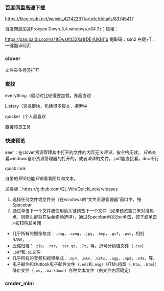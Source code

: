 ### 百度网盘高速下载

https://blog.csdn.net/weixin_42142237/article/details/83745417

百度网盘加速Proxyee Down.3.4.windows.x64.7z：链接：

https://pan.baidu.com/s/1tEwsKlt32Xa1rDE4UKId1g 
提取码：ssn2 
右键+T：一键翻译网页

### clover

文件夹多标签打开

### 查找

everything（启动时比较慢要加载，界面直观

Listary（查找很快，包括很多脚本，探索中

quicker（个人最喜欢

直接预览工具

### 快速预览

seer：在clover资源管理其中打开的文件的内容无法*预览*，按空格无效。 *只能*查看windows自带资源管理器的打开的，或者*桌面*的文件。 pdf能直接看，doc不行

quick look

自带的*预览*功能*只能*看看图片和文本，

加强版：https://github.com/QL-Win/QuickLook/releases

1. 选择任何文件或文件夹（在windows的“文件资源管理器”窗口中，按 Spacebar
2. 通过单击下一个文件或使用箭头键预览下一个文件（如果预览窗口未对准焦点，则箭头键将在后台移动选择），通过Spacebar再次Esc单击，按下或单击`⨉`按钮将其关闭

- 几乎所有的图像格式：`.png`，`.apng`，`.jpg`，`.bmp`，`.gif`，`.psd`，相机RAW，...
- 压缩归档：`.zip`，`.rar`，`.tar.gz`，`.7z`，等。逗号分隔值文件（`.csv`）
- `.pdf`和`.ai`文件
- 几乎所有的音频和视频格式：`.mp4`，`.mkv`，`.m2ts`，`.ogg`，`.mp3`，`.m4a`，等。
- 电子邮件和Outlook电子邮件文件（`.eml`和`.msg`）HTML档案（`.htm`，`.html`） 降价文件（`.md`，`.markdown`）各种文本文件（由文件内容确定）

### cmder_mini